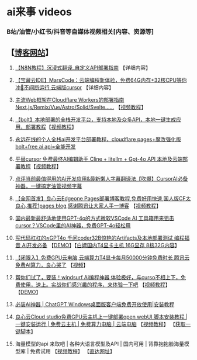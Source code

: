 # ai来事 videos

### B站/油管/小红书/抖音等自媒体视频相关[内容、资源等]

## 【[博客网站](/)】 

1. [【N8N教程】沉浸式翻译_自定义API部署指南](./md/1.md) 【详细内容】

2. [【宝藏云IDE】MarsCode：云端编程新体验，免费64G内存+32核CPU等你冲🚀不间断运行 云端版cursor](./md/2.md) 【详细内容】

3. [主流Web框架在Cloudflare Workers的部署指南 Next.js/Remix/Vue/Astro/Solid/Svelte……](./md/3.md) 【[视频教程](https://www.bilibili.com/video/BV1sFSqYGEem/)】

7. [【bolt】本地部署的全栈开发平台，支持本地及众多API，本地一键生成应用，部署教程](./md/7.md)【[视频教程](https://www.bilibili.com/video/BV1V1DHYJE6h/)】

8. [永远在线的个人全栈ai开发平台部署教程，cloudflare pages+魔改强化版bolt+free ai api=全能开发](./md/8.md)

9. [平替cursor 免费最终AI编辑助手 Cline + litellm + Gpt-4o API 本地及云端部署教程](./md/9.md)【[视频教程](https://www.bilibili.com/video/BV1DJDDYfEfD/)】

10. [点评当前最值得用的Ai开发应用&最新懒人字幕翻译法【吹爆】CursorAI必备神器，一键搞定油管视频字幕](https://www.bilibili.com/video/BV1FBDqYgEQ4/)

11. [【全网首发】良心云Edgeone Pages部署博客教程,免费好用快速,国人版CF太良心,推荐1pages blog,感谢腾讯让大家人手一博客](https://github.com/aigem/1pages) 【[视频教程](https://www.bilibili.com/video/BV1QEmrYZEtt)】

12. [国内最新最舒适地使用GPT-4o的方式微软VSCode AI 工具箱用来狙击cursor？VSCode里的AI神器，免费GPT-4o轻松用](https://www.bilibili.com/video/BV1kLmbYGExa/)

13. [写代码杠杠的≈GPT4o 千问coder32B惊艳的Artifacts及本地部署测试 编程福音 Ai开发必备](https://www.bilibili.com/video/BV1VYUAYZEH7/) 【[DEMO](https://qwen.edge1.us.kg)】【[白嫖国内T4显卡主机 16G显存 8核32G内容](https://www.bilibili.com/video/BV1BJmSYFE2a/)】

14. [【闭眼入】免费GPU云电脑,云端算力T4显卡每月50000分钟免费时长 腾讯云免费AI算力，良心哭了](./md/14.md)  【[视频](https://www.bilibili.com/video/BV1BJmSYFE2a/)】

15. [帮你们试了，要装！windsurf Ai编程神器 体验极好，与curso不相上下，免费使用，速上。实战你们感兴趣的程序，来体验一下吧](./md/15.md) 【[视频教程](https://www.bilibili.com/video/BV1B3U7YuEcZ/)】 【[DEMO](https://1pics.edge1.us.kg/)】

16. [必装Ai神器 | ChatGPT Windows桌面版客户端免费开放使用|安装教程](https://www.bilibili.com/video/BV165UHYXEFE/) 

17. [良心云Cloud studio免费GPU云主机上一键部署open webUI 脚本安装教程 | 一键安装运行 | 免费云主机 | 免费算力电脑 | 云端电脑](./md/17.md) 【[视频教程](https://www.bilibili.com/video/BV1tmSFY1ERb/)】 【[获取一键脚本](https://gf.bilibili.com/item/detail/1107198073)】

18. 海量模型的api 来取吧 | 各种大语言模型及API | 国内可用 | 背靠抱抱脸海量模型库 | 免费试用 【[视频教程](https://www.bilibili.com/video/BV1ftUDYiE7Y/)】 【[直达网址](https://glhf.chat)】
